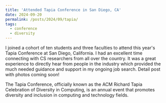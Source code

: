 ```yaml
---
title: 'Attended Tapia Conference in San Diego, CA'
date: 2024-09-20
permalink: /posts/2024/09/tapia/
tags:
  - conference
  - diversity
---
```


I joined a cohort of ten students and three faculties to attend this year's Tapia Conference at San Diego, California. I had an excellent time connecting with CS researchers from all over the country. It was a great experience to directly hear from people in the industry which provided the much needed guidance and support in my ongoing job search. Detail post with photos coming soon!

The Tapia Conference, officially known as the ACM Richard Tapia Celebration of Diversity in Computing, is an annual event that promotes diversity and inclusion in computing and technology fields.